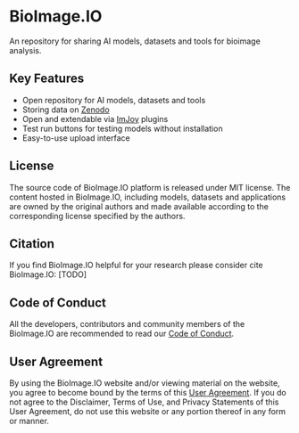 # BioImage.IO

An repository for sharing AI models, datasets and tools for bioimage analysis.

## Key Features
 * Open repository for AI models, datasets and tools
 * Storing data on [Zenodo](https://zenodo.org)
 * Open and extendable via [ImJoy](https://imjoy.io) plugins
 * Test run buttons for testing models without installation
 * Easy-to-use upload interface


## License

The source code of BioImage.IO platform is released under MIT license. The content hosted in BioImage.IO, including models, datasets and applications are owned by the original authors and made available according to the corresponding license specified by the authors.

## Citation
If you find BioImage.IO helpful for your research please consider cite BioImage.IO: [TODO]

## Code of Conduct
All the developers, contributors and community members of the BioImage.IO are recommended to read our [Code of Conduct](https://bioimage.io/docs/#/CODE_OF_CONDUCT).

## User Agreement
By using the BioImage.IO website and/or viewing material on the website, you agree to become bound by the terms of this [User Agreement](./docs/terms_of_service.md). If you do not agree to the Disclaimer, Terms of Use, and Privacy Statements of this User Agreement, do not use this website or any portion thereof in any form or manner.
